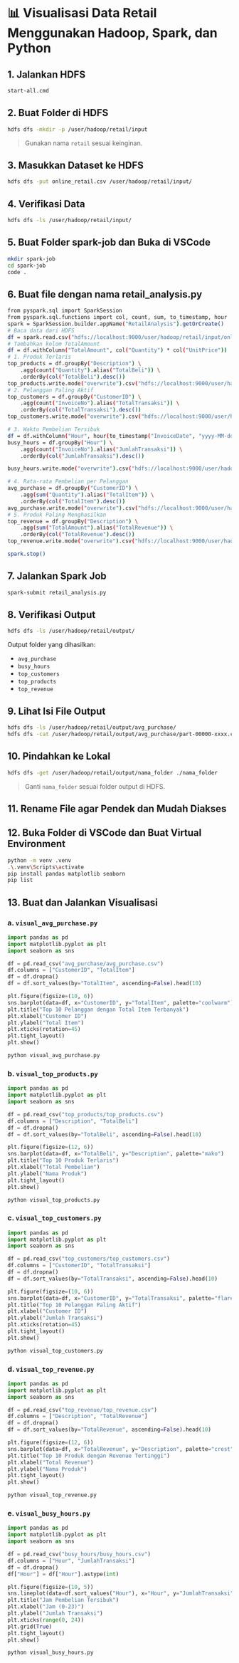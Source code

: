 
# 📊 Visualisasi Data Retail Menggunakan Hadoop, Spark, dan Python

## 1. Jalankan HDFS

```bash
start-all.cmd
```

## 2. Buat Folder di HDFS

```bash
hdfs dfs -mkdir -p /user/hadoop/retail/input
```

> Gunakan nama `retail` sesuai keinginan.

## 3. Masukkan Dataset ke HDFS

```bash
hdfs dfs -put online_retail.csv /user/hadoop/retail/input/
```

## 4. Verifikasi Data

```bash
hdfs dfs -ls /user/hadoop/retail/input/
```

## 5. Buat Folder spark-job dan Buka di VSCode

```bash
mkdir spark-job
cd spark-job
code .
```

## 6. Buat file dengan nama retail_analysis.py
```bash
from pyspark.sql import SparkSession
from pyspark.sql.functions import col, count, sum, to_timestamp, hour
spark = SparkSession.builder.appName("RetailAnalysis").getOrCreate()
# Baca data dari HDFS
df = spark.read.csv("hdfs://localhost:9000/user/hadoop/retail/input/online_retail.csv", header=True, inferSchema=True)
# Tambahkan kolom TotalAmount
df = df.withColumn("TotalAmount", col("Quantity") * col("UnitPrice"))
# 1. Produk Terlaris
top_products = df.groupBy("Description") \
    .agg(count("Quantity").alias("TotalBeli")) \
    .orderBy(col("TotalBeli").desc())
top_products.write.mode("overwrite").csv("hdfs://localhost:9000/user/hadoop/retail/output/top_products", header=True)
# 2. Pelanggan Paling Aktif
top_customers = df.groupBy("CustomerID") \
    .agg(count("InvoiceNo").alias("TotalTransaksi")) \
    .orderBy(col("TotalTransaksi").desc())
top_customers.write.mode("overwrite").csv("hdfs://localhost:9000/user/hadoop/retail/output/top_customers", header=True)

# 3. Waktu Pembelian Tersibuk
df = df.withColumn("Hour", hour(to_timestamp("InvoiceDate", "yyyy-MM-dd HH:mm:ss")))
busy_hours = df.groupBy("Hour") \
    .agg(count("InvoiceNo").alias("JumlahTransaksi")) \
    .orderBy(col("JumlahTransaksi").desc())

busy_hours.write.mode("overwrite").csv("hdfs://localhost:9000/user/hadoop/retail/output/busy_hours", header=True)

# 4. Rata-rata Pembelian per Pelanggan
avg_purchase = df.groupBy("CustomerID") \
    .agg(sum("Quantity").alias("TotalItem")) \
    .orderBy(col("TotalItem").desc())
avg_purchase.write.mode("overwrite").csv("hdfs://localhost:9000/user/hadoop/retail/output/avg_purchase", header=True)
# 5. Produk Paling Menghasilkan
top_revenue = df.groupBy("Description") \
    .agg(sum("TotalAmount").alias("TotalRevenue")) \
    .orderBy(col("TotalRevenue").desc())
top_revenue.write.mode("overwrite").csv("hdfs://localhost:9000/user/hadoop/retail/output/top_revenue", header=True)

spark.stop()
```

## 7. Jalankan Spark Job

```bash
spark-submit retail_analysis.py
```

## 8. Verifikasi Output

```bash
hdfs dfs -ls /user/hadoop/retail/output/
```

Output folder yang dihasilkan:
- `avg_purchase`
- `busy_hours`
- `top_customers`
- `top_products`
- `top_revenue`

## 9. Lihat Isi File Output

```bash
hdfs dfs -ls /user/hadoop/retail/output/avg_purchase/
hdfs dfs -cat /user/hadoop/retail/output/avg_purchase/part-00000-xxxx.csv
```

## 10. Pindahkan ke Lokal

```bash
hdfs dfs -get /user/hadoop/retail/output/nama_folder ./nama_folder
```

> Ganti `nama_folder` sesuai folder output di HDFS.

## 11. Rename File agar Pendek dan Mudah Diakses

## 12. Buka Folder di VSCode dan Buat Virtual Environment

```bash
python -m venv .venv
.\.venv\Scripts\activate
pip install pandas matplotlib seaborn
pip list
```

## 13. Buat dan Jalankan Visualisasi

### a. `visual_avg_purchase.py`

```python
import pandas as pd
import matplotlib.pyplot as plt
import seaborn as sns

df = pd.read_csv("avg_purchase/avg_purchase.csv")
df.columns = ["CustomerID", "TotalItem"]
df = df.dropna()
df = df.sort_values(by="TotalItem", ascending=False).head(10)

plt.figure(figsize=(10, 6))
sns.barplot(data=df, x="CustomerID", y="TotalItem", palette="coolwarm")
plt.title("Top 10 Pelanggan dengan Total Item Terbanyak")
plt.xlabel("Customer ID")
plt.ylabel("Total Item")
plt.xticks(rotation=45)
plt.tight_layout()
plt.show()
```

```bash
python visual_avg_purchase.py
```

### b. `visual_top_products.py`

```python
import pandas as pd
import matplotlib.pyplot as plt
import seaborn as sns

df = pd.read_csv("top_products/top_products.csv")
df.columns = ["Description", "TotalBeli"]
df = df.dropna()
df = df.sort_values(by="TotalBeli", ascending=False).head(10)

plt.figure(figsize=(12, 6))
sns.barplot(data=df, x="TotalBeli", y="Description", palette="mako")
plt.title("Top 10 Produk Terlaris")
plt.xlabel("Total Pembelian")
plt.ylabel("Nama Produk")
plt.tight_layout()
plt.show()
```

```bash
python visual_top_products.py
```

### c. `visual_top_customers.py`

```python
import pandas as pd
import matplotlib.pyplot as plt
import seaborn as sns

df = pd.read_csv("top_customers/top_customers.csv")
df.columns = ["CustomerID", "TotalTransaksi"]
df = df.dropna()
df = df.sort_values(by="TotalTransaksi", ascending=False).head(10)

plt.figure(figsize=(10, 6))
sns.barplot(data=df, x="CustomerID", y="TotalTransaksi", palette="flare")
plt.title("Top 10 Pelanggan Paling Aktif")
plt.xlabel("Customer ID")
plt.ylabel("Jumlah Transaksi")
plt.xticks(rotation=45)
plt.tight_layout()
plt.show()
```

```bash
python visual_top_customers.py
```

### d. `visual_top_revenue.py`

```python
import pandas as pd
import matplotlib.pyplot as plt
import seaborn as sns

df = pd.read_csv("top_revenue/top_revenue.csv")
df.columns = ["Description", "TotalRevenue"]
df = df.dropna()
df = df.sort_values(by="TotalRevenue", ascending=False).head(10)

plt.figure(figsize=(12, 6))
sns.barplot(data=df, x="TotalRevenue", y="Description", palette="crest")
plt.title("Top 10 Produk dengan Revenue Tertinggi")
plt.xlabel("Total Revenue")
plt.ylabel("Nama Produk")
plt.tight_layout()
plt.show()
```

```bash
python visual_top_revenue.py
```

### e. `visual_busy_hours.py`

```python
import pandas as pd
import matplotlib.pyplot as plt
import seaborn as sns

df = pd.read_csv("busy_hours/busy_hours.csv")
df.columns = ["Hour", "JumlahTransaksi"]
df = df.dropna()
df["Hour"] = df["Hour"].astype(int)

plt.figure(figsize=(10, 5))
sns.lineplot(data=df.sort_values("Hour"), x="Hour", y="JumlahTransaksi", marker="o", linewidth=2)
plt.title("Jam Pembelian Tersibuk")
plt.xlabel("Jam (0-23)")
plt.ylabel("Jumlah Transaksi")
plt.xticks(range(0, 24))
plt.grid(True)
plt.tight_layout()
plt.show()
```

```bash
python visual_busy_hours.py
```
